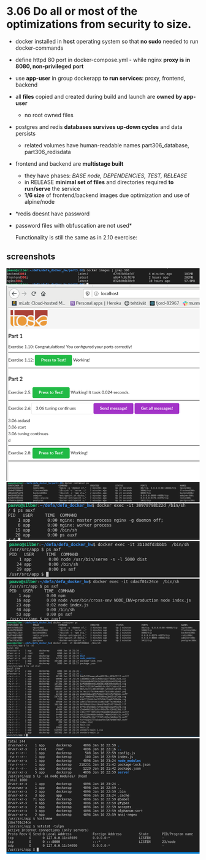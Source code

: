 # 3.06 Do all or most of the optimizations from security to size.

- docker installed in **host** operating system so that **no sudo** needed to run docker-commands
- define httpd 80 port in docker-compose.yml - while nginx **proxy is in 8080, non-privileged port**
- use **app-user** in group dockerapp **to run services**: proxy, frontend, backend
- all **files** copied and created during build and launch are **owned by app-user**
    - no root owned files
- postgres and redis **databases survives up-down cycles** and data persists
    - related volumes have human-readable names part306_database, part306_redisdata
- frontend and backend are **multistage built**
    - they have phases: *BASE node, DEPENDENCIES, TEST, RELEASE*
    - in RELEASE **minimal set of files** and directories required **to run/serve** the service
    - **1/6 size** of frontend/backend images due optimization and use of alpine/node
- *redis doesnt have password
- password files with obfuscation are not used*

    Functionality is still the same as in 2.10 exercise:


## screenshots
![shot](./optimized-images-306i.png)
![shot](./green_buttons-306.png)
![shot](./containers-306c.png)
![shot](./proxy-owner.png)
![shot](./front-owner.png)
![shot](./backend-owner.png)
![shot](./frontend-files.png)
![shot](./backend-files.png)


